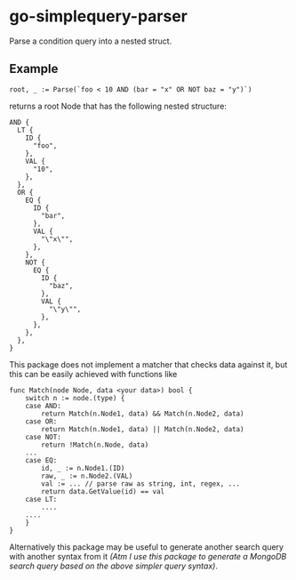 # go-simplequery-parser

Parse a condition query into a nested struct.

## Example

```golang
root, _ := Parse(`foo < 10 AND (bar = "x" OR NOT baz = "y")`)
```

returns a root Node that has the following nested structure:

```golang
AND {
  LT {
    ID {
      "foo",
    },
    VAL {
      "10",
    },
  },
  OR {
    EQ {
      ID {
        "bar",
      },
      VAL {
        "\"x\"",
      },
    },
    NOT {
      EQ {
        ID {
          "baz",
        },
        VAL {
          "\"y\"",
        },
      },
    },
  },
}
```

This package does not implement a matcher that checks data against it, but this can be easily achieved with functions like

```golang
func Match(node Node, data <your data>) bool {
    switch n := node.(type) {
    case AND:
        return Match(n.Node1, data) && Match(n.Node2, data)
    case OR:
        return Match(n.Node1, data) || Match(n.Node2, data)
    case NOT:
        return !Match(n.Node, data)
    ...
    case EQ:
        id, _ := n.Node1.(ID)
        raw, _ := n.Node2.(VAL)
        val := ... // parse raw as string, int, regex, ...
        return data.GetValue(id) == val
    case LT:
        ....
    ....
    }
}
```

Alternatively this package may be useful to generate another search query with another syntax from it *(Atm I use this package to generate a MongoDB search query based on the above simpler query syntax)*.
